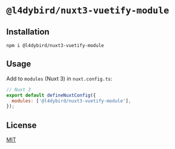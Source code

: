 # `@l4dybird/nuxt3-vuetify-module`

## Installation

```shell
npm i @l4dybird/nuxt3-vuetify-module
```

## Usage

Add to `modules` (Nuxt 3) in `nuxt.config.ts`:

```js
// Nuxt 3
export default defineNuxtConfig({
  modules: ['@l4dybird/nuxt3-vuetify-module'],
});
```

## License

[MIT](http://opensource.org/licenses/MIT)
